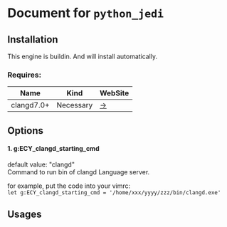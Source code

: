# Document for `python_jedi`
## Installation
This engine is buildin. And will install automatically.  

### Requires:
| Name          | Kind          | WebSite                                     |
| ------------- | ------------- | -------                                     |
| clangd7.0+    | Necessary     | [->](https://github.com/clangd/clangd/releases)   |

## Options
#### 1. g:ECY_clangd_starting_cmd  
default value: "clangd"  
Command to run bin of clangd Language server.

for example, put the code into your vimrc:  
`let g:ECY_clangd_starting_cmd = '/home/xxx/yyyy/zzz/bin/clangd.exe'`

## Usages
